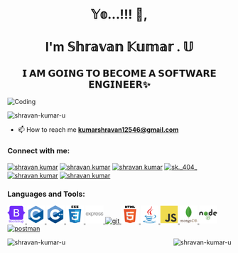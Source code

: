 
<h1 align="center">𝕐𝕠...!!! 👋,</h1>
<h1 align="center">I'm 𝕊𝕙𝕣𝕒𝕧𝕒𝕟 𝕂𝕦𝕞𝕒𝕣 . 𝕌</h1>
<h2 align="center">𝗜 𝗔𝗠 𝗚𝗢𝗜𝗡𝗚 𝗧𝗢 𝗕𝗘𝗖𝗢𝗠𝗘 𝗔 𝗦𝗢𝗙𝗧𝗪𝗔𝗥𝗘 𝗘𝗡𝗚𝗜𝗡𝗘𝗘𝗥✨</h2>
<p><img align="centre" alt="Coding" width="300" src="https://i.giphy.com/media/mTPjPA6SSXgTsnZ1Dh/giphy.gif"></p>


<p align="left"> <img src="https://komarev.com/ghpvc/?username=shravan-kumar-u&label=Profile%20views&color=0e75b6&style=flat" alt="shravan-kumar-u" /> </p>

- 📫 How to reach me **kumarshravan12546@gmail.com**

<h3 align="left">Connect with me:</h3>
<p align="left">
<a href="https://www.leetcode.com/shravan kumar" target="blank"><img align="center" src="https://raw.githubusercontent.com/rahuldkjain/github-profile-readme-generator/master/src/images/icons/Social/leet-code.svg" alt="shravan kumar" height="30" width="40" /></a>
<a href="https://linkedin.com/in/shravan kumar" target="blank"><img align="center" src="https://raw.githubusercontent.com/rahuldkjain/github-profile-readme-generator/master/src/images/icons/Social/linked-in-alt.svg" alt="shravan kumar" height="30" width="40" /></a>
<a href="https://fb.com/shravan kumar" target="blank"><img align="center" src="https://raw.githubusercontent.com/rahuldkjain/github-profile-readme-generator/master/src/images/icons/Social/facebook.svg" alt="shravan kumar" height="30" width="40" /></a>
<a href="https://instagram.com/sk._404_" target="blank"><img align="center" src="https://raw.githubusercontent.com/rahuldkjain/github-profile-readme-generator/master/src/images/icons/Social/instagram.svg" alt="sk._404_" height="30" width="40" /></a>
<a href="https://www.codechef.com/users/shravan kumar" target="blank"><img align="center" src="https://cdn.jsdelivr.net/npm/simple-icons@3.1.0/icons/codechef.svg" alt="shravan kumar" height="30" width="40" /></a>
<a href="https://discord.gg/shravan kumar" target="blank"><img align="center" src="https://raw.githubusercontent.com/rahuldkjain/github-profile-readme-generator/master/src/images/icons/Social/discord.svg" alt="shravan kumar" height="30" width="40" /></a>
</p>

<h3 align="left">Languages and Tools:</h3>
<p align="left"> <a href="https://getbootstrap.com" target="_blank" rel="noreferrer"> <img src="https://raw.githubusercontent.com/devicons/devicon/master/icons/bootstrap/bootstrap-plain-wordmark.svg" alt="bootstrap" width="40" height="40"/> </a> <a href="https://www.cprogramming.com/" target="_blank" rel="noreferrer"> <img src="https://raw.githubusercontent.com/devicons/devicon/master/icons/c/c-original.svg" alt="c" width="40" height="40"/> </a> <a href="https://www.w3schools.com/cpp/" target="_blank" rel="noreferrer"> <img src="https://raw.githubusercontent.com/devicons/devicon/master/icons/cplusplus/cplusplus-original.svg" alt="cplusplus" width="40" height="40"/> </a> <a href="https://www.w3schools.com/css/" target="_blank" rel="noreferrer"> <img src="https://raw.githubusercontent.com/devicons/devicon/master/icons/css3/css3-original-wordmark.svg" alt="css3" width="40" height="40"/> </a> <a href="https://expressjs.com" target="_blank" rel="noreferrer"> <img src="https://raw.githubusercontent.com/devicons/devicon/master/icons/express/express-original-wordmark.svg" alt="express" width="40" height="40"/> </a> <a href="https://git-scm.com/" target="_blank" rel="noreferrer"> <img src="https://www.vectorlogo.zone/logos/git-scm/git-scm-icon.svg" alt="git" width="40" height="40"/> </a> <a href="https://www.w3.org/html/" target="_blank" rel="noreferrer"> <img src="https://raw.githubusercontent.com/devicons/devicon/master/icons/html5/html5-original-wordmark.svg" alt="html5" width="40" height="40"/> </a> <a href="https://www.java.com" target="_blank" rel="noreferrer"> <img src="https://raw.githubusercontent.com/devicons/devicon/master/icons/java/java-original.svg" alt="java" width="40" height="40"/> </a> <a href="https://developer.mozilla.org/en-US/docs/Web/JavaScript" target="_blank" rel="noreferrer"> <img src="https://raw.githubusercontent.com/devicons/devicon/master/icons/javascript/javascript-original.svg" alt="javascript" width="40" height="40"/> </a> <a href="https://www.mongodb.com/" target="_blank" rel="noreferrer"> <img src="https://raw.githubusercontent.com/devicons/devicon/master/icons/mongodb/mongodb-original-wordmark.svg" alt="mongodb" width="40" height="40"/> </a> <a href="https://nodejs.org" target="_blank" rel="noreferrer"> <img src="https://raw.githubusercontent.com/devicons/devicon/master/icons/nodejs/nodejs-original-wordmark.svg" alt="nodejs" width="40" height="40"/> </a> <a href="https://postman.com" target="_blank" rel="noreferrer"> <img src="https://www.vectorlogo.zone/logos/getpostman/getpostman-icon.svg" alt="postman" width="40" height="40"/> </a> </p>

<p><img align="left" src="https://github-readme-stats.vercel.app/api/top-langs?username=shravan-kumar-u&show_icons=true&locale=en&layout=compact" alt="shravan-kumar-u" />

<img align="right" src="https://github-readme-streak-stats.herokuapp.com/?user=shravan-kumar-u&" alt="shravan-kumar-u" /></p>




<!--
![MasterHead](https://cdna.artstation.com/p/assets/images/images/034/375/954/large/ahmed-samier-naruto-banner.jpg?1612144068)
# Yoo...!!! 👋
## I am going to become a FullStack-Developer ✨
-->

<!--

**Shravan-Kumar-U/Shravan-Kumar-U** is a ✨ _special_ ✨ repository because its `README.md` (this file) appears on your GitHub profile.

Here are some ideas to get you started:

- 🔭 I’m currently working on ...
- 🌱 I’m currently learning ...
- 👯 I’m looking to collaborate on ...
- 🤔 I’m looking for help with ...
- 💬 Ask me about ...
- 📫 How to reach me: ...
- 😄 Pronouns: ...
- ⚡ Fun fact: ...
-->
